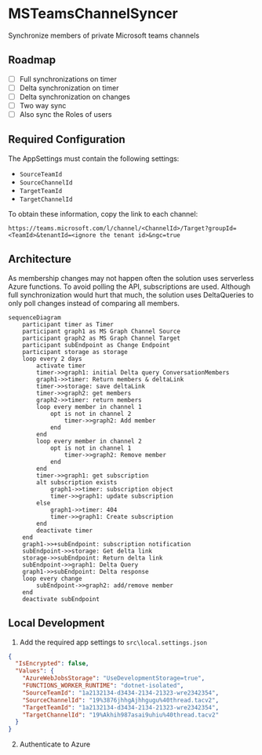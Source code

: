 # MSTeamsChannelSyncer

Synchronize members of private Microsoft teams channels

## Roadmap

- [ ] Full synchronizations on timer
- [ ] Delta synchronization on timer
- [ ] Delta synchronization on changes
- [ ] Two way sync
- [ ] Also sync the Roles of users

## Required Configuration

The AppSettings must contain the following settings:

- `SourceTeamId`
- `SourceChannelId`
- `TargetTeamId`
- `TargetChannelId`

To obtain these information, copy the link to each channel:

`https://teams.microsoft.com/l/channel/<ChannelId>/Target?groupId=<TeamId>&tenantId=<ignore the tenant id>&ngc=true`

## Architecture

As membership changes may not happen often the solution uses serverless Azure functions. To avoid polling the API, subscriptions are used. Although full synchronization would hurt that much, the solution uses DeltaQueries to only poll changes instead of comparing all members.

```mermaid
sequenceDiagram
    participant timer as Timer
    participant graph1 as MS Graph Channel Source
    participant graph2 as MS Graph Channel Target
    participant subEndpoint as Change Endpoint
    participant storage as storage
    loop every 2 days
        activate timer
        timer->>graph1: initial Delta query ConversationMembers
        graph1->>timer: Return members & deltaLink
        timer->>storage: save deltaLink
        timer->>graph2: get members
        graph2->>timer: return members
        loop every member in channel 1
            opt is not in channel 2
                timer->>graph2: Add member
            end
        end
        loop every member in channel 2
            opt is not in channel 1
                timer->>graph2: Remove member
            end
        end
        timer->>graph1: get subscription
        alt subscription exists
            graph1->>timer: subscription object
            timer->>graph1: update subscription
        else
            graph1->>timer: 404
            timer->>graph1: Create subscription
        end
        deactivate timer
    end
    graph1->>+subEndpoint: subscription notification
    subEndpoint->>storage: Get delta link
    storage->>subEndpoint: Return delta link
    subEndpoint->>graph1: Delta Query
    graph1->>subEndpoint: Delta response
    loop every change
        subEndpoint->>graph2: add/remove member
    end
    deactivate subEndpoint
```

## Local Development

1. Add the required app settings to `src\local.settings.json`

```json
{
  "IsEncrypted": false,
  "Values": {
    "AzureWebJobsStorage": "UseDevelopmentStorage=true",
    "FUNCTIONS_WORKER_RUNTIME": "dotnet-isolated",
    "SourceTeamId": "1a2132134-d3434-2134-21323-wre2342354",
    "SourceChannelId": "19%3876jhhgAjhhgugu%40thread.tacv2",
    "TargetTeamId": "1a2132134-d3434-2134-21323-wre2342354",
    "TargetChannelId": "19%Akhih987asai9uhiu%40thread.tacv2"
  }
}
```

2. Authenticate to Azure
